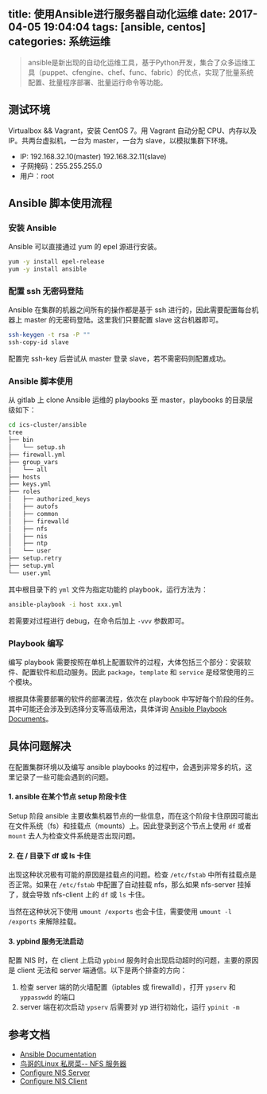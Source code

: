 title: 使用Ansible进行服务器自动化运维
date: 2017-04-05 19:04:04
tags: [ansible, centos]
categories: 系统运维
---

> ansible是新出现的自动化运维工具，基于Python开发，集合了众多运维工具（puppet、cfengine、chef、func、fabric）的优点，实现了批量系统配置、批量程序部署、批量运行命令等功能。

<!--more-->

## 测试环境

Virtualbox && Vagrant，安装 CentOS 7。用 Vagrant 自动分配 CPU、内存以及 IP。共两台虚拟机，一台为 master，一台为 slave，以模拟集群下环境。

- IP: 192.168.32.10(master) 192.168.32.11(slave)
- 子网掩码：255.255.255.0
- 用户：root

## Ansible 脚本使用流程

### 安装 Ansible

Ansible 可以直接通过 yum 的 epel 源进行安装。

```bash
yum -y install epel-release
yum -y install ansible
```

### 配置 ssh 无密码登陆

Ansible 在集群的机器之间所有的操作都是基于 ssh 进行的，因此需要配置每台机器上 master 的无密码登陆。这里我们只要配置 slave 这台机器即可。

```bash
ssh-keygen -t rsa -P ""
ssh-copy-id slave
```

配置完 ssh-key 后尝试从 master 登录 slave，若不需密码则配置成功。

### Ansible 脚本使用

从 gitlab 上 clone Ansible 运维的 playbooks 至 master，playbooks 的目录层级如下：

```bash
cd ics-cluster/ansible
tree
├── bin
│   └── setup.sh
├── firewall.yml
├── group_vars
│   └── all
├── hosts
├── keys.yml
├── roles
│   ├── authorized_keys
│   ├── autofs
│   ├── common
│   ├── firewalld
│   ├── nfs
│   ├── nis
│   ├── ntp
│   └── user
├── setup.retry
├── setup.yml
└── user.yml
```

其中根目录下的 `yml` 文件为指定功能的 playbook，运行方法为：

```bash
ansible-playbook -i host xxx.yml
```

若需要对过程进行 debug，在命令后加上 `-vvv` 参数即可。

### Playbook 编写

编写 playbook 需要按照在单机上配置软件的过程，大体包括三个部分：安装软件、配置软件和启动服务。因此 `package`，`template` 和 `service` 是经常使用的三个模块。

根据具体需要部署的软件的部署流程，依次在 playbook 中写好每个阶段的任务。其中可能还会涉及到选择分支等高级用法，具体详询 [Ansible Playbook Documents](http://docs.ansible.com/ansible/playbooks.html)。

## 具体问题解决

在配置集群环境以及编写 ansible playbooks 的过程中，会遇到非常多的坑，这里记录了一些可能会遇到的问题。

#### 1. ansible 在某个节点 setup 阶段卡住

Setup 阶段 ansible 主要收集机器节点的一些信息，而在这个阶段卡住原因可能出在文件系统（fs）和挂载点（mounts）上。因此登录到这个节点上使用 `df` 或者 `mount` 去人为检查文件系统是否出现问题。

#### 2. 在 / 目录下 df 或 ls 卡住

出现这种状况极有可能的原因是挂载点的问题。检查 `/etc/fstab` 中所有挂载点是否正常。如果在 `/etc/fstab` 中配置了自动挂载 nfs，那么如果 nfs-server 挂掉了，就会导致 nfs-client 上的 `df` 或 `ls` 卡住。

当然在这种状况下使用 `umount /exports` 也会卡住，需要使用 `umount -l /exports` 来解除挂载。

#### 3. ypbind 服务无法启动

配置 NIS 时，在 client 上启动 `ypbind` 服务时会出现启动超时的问题，主要的原因是 client 无法和 server 端通信。以下是两个排查的方向：

1. 检查 server 端的防火墙配置（iptables 或 firewalld），打开 `ypserv` 和 `yppasswdd` 的端口
2. server 端在初次启动 `ypserv` 后需要对 yp 进行初始化，运行 `ypinit -m`

## 参考文档


- [Ansible Documentation](docs.ansible.com)
- [鸟哥的Linux 私房菜-- NFS 服务器
](http://cn.linux.vbird.org/linux_server/0330nfs.php)
- [Configure NIS Server](https://www.server-world.info/en/note?os=CentOS_7&p=nis)
- [Configure NIS Client](https://www.server-world.info/en/note?os=CentOS_7&p=nis&f=2)
